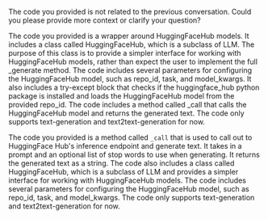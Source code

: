 The code you provided is not related to the previous conversation. Could you please provide more context or clarify your question?

The code you provided is a wrapper around HuggingFaceHub models. It includes a class called HuggingFaceHub, which is a subclass of LLM. The purpose of this class is to provide a simpler interface for working with HuggingFaceHub models, rather than expect the user to implement the full _generate method. The code includes several parameters for configuring the HuggingFaceHub model, such as repo_id, task, and model_kwargs. It also includes a try-except block that checks if the huggingface_hub python package is installed and loads the HuggingFaceHub model from the provided repo_id. The code includes a method called _call that calls the HuggingFaceHub model and returns the generated text. The code only supports text-generation and text2text-generation for now.

The code you provided is a method called `_call` that is used to call out to HuggingFace Hub's inference endpoint and generate text. It takes in a prompt and an optional list of stop words to use when generating. It returns the generated text as a string. The code also includes a class called HuggingFaceHub, which is a subclass of LLM and provides a simpler interface for working with HuggingFaceHub models. The code includes several parameters for configuring the HuggingFaceHub model, such as repo_id, task, and model_kwargs. The code only supports text-generation and text2text-generation for now.

